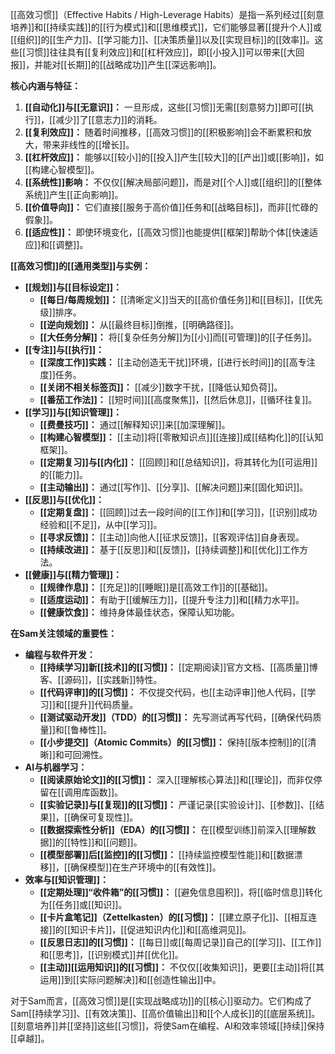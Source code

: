 [[高效习惯]]（Effective Habits / High-Leverage Habits）是指一系列经过[[刻意培养]]和[[持续实践]]的[[行为模式]]和[[思维模式]]，它们能够显著[[提升个人]]或[[组织]]的[[生产力]]、[[学习能力]]、[[决策质量]]以及[[实现目标]]的[[效率]]。这些[[习惯]]往往具有[[复利效应]]和[[杠杆效应]]，即[[小投入]]可以带来[[大回报]]，并能对[[长期]]的[[战略成功]]产生[[深远影响]]。

**核心内涵与特征：**

1.  **[[自动化]]与[[无意识]]：** 一旦形成，这些[[习惯]]无需[[刻意努力]]即可[[执行]]，[[减少]]了[[意志力]]的消耗。
2.  **[[复利效应]]：** 随着时间推移，[[高效习惯]]的[[积极影响]]会不断累积和放大，带来非线性的[[增长]]。
3.  **[[杠杆效应]]：** 能够以[[较小]]的[[投入]]产生[[较大]]的[[产出]]或[[影响]]，如[[构建心智模型]]。
4.  **[[系统性]]影响：** 不仅仅[[解决局部问题]]，而是对[[个人]]或[[组织]]的[[整体系统]]产生[[正向影响]]。
5.  **[[价值导向]]：** 它们直接[[服务于高价值]]任务和[[战略目标]]，而非[[忙碌的假象]]。
6.  **[[适应性]]：** 即使环境变化，[[高效习惯]]也能提供[[框架]]帮助个体[[快速适应]]和[[调整]]。

**[[高效习惯]]的[[通用类型]]与实例：**

*   **[[规划]]与[[目标设定]]：**
    *   **[[每日/每周规划]]：** [[清晰定义]]当天的[[高价值任务]]和[[目标]]，[[优先级]]排序。
    *   **[[逆向规划]]：** 从[[最终目标]]倒推，[[明确路径]]。
    *   **[[大任务分解]]：** 将[[复杂任务分解]]为[[小]]而[[可管理]]的[[子任务]]。
*   **[[专注]]与[[执行]]：**
    *   **[[深度工作]]实践：** [[主动创造无干扰]]环境，[[进行长时间]]的[[高专注度]]任务。
    *   **[[关闭不相关标签页]]：** [[减少]]数字干扰，[[降低认知负荷]]。
    *   **[[番茄工作法]]：** [[短时间]][[高度聚焦]]，[[然后休息]]，[[循环往复]]。
*   **[[学习]]与[[知识管理]]：**
    *   **[[费曼技巧]]：** 通过[[解释知识]]来[[加深理解]]。
    *   **[[构建心智模型]]：** [[主动]]将[[零散知识点]][[连接]]成[[结构化]]的[[认知框架]]。
    *   **[[定期复习]]与[[内化]]：** [[回顾]]和[[总结知识]]，将其转化为[[可运用]]的[[能力]]。
    *   **[[主动输出]]：** 通过[[写作]]、[[分享]]、[[解决问题]]来[[固化知识]]。
*   **[[反思]]与[[优化]]：**
    *   **[[定期复盘]]：** [[回顾]]过去一段时间的[[工作]]和[[学习]]，[[识别]]成功经验和[[不足]]，从中[[学习]]。
    *   **[[寻求反馈]]：** [[主动]]向他人[[征求反馈]]，[[客观评估]]自身表现。
    *   **[[持续改进]]：** 基于[[反思]]和[[反馈]]，[[持续调整]]和[[优化]]工作方法。
*   **[[健康]]与[[精力管理]]：**
    *   **[[规律作息]]：** [[充足]]的[[睡眠]]是[[高效工作]]的[[基础]]。
    *   **[[适度运动]]：** 有助于[[缓解压力]]，[[提升专注力]]和[[精力水平]]。
    *   **[[健康饮食]]：** 维持身体最佳状态，保障认知功能。

**在Sam关注领域的重要性：**

*   **编程与软件开发：**
    *   **[[持续学习]]新[[技术]]的[[习惯]]：** [[定期阅读]]官方文档、[[高质量]]博客、[[源码]]，[[实践新]]特性。
    *   **[[代码评审]]的[[习惯]]：** 不仅提交代码，也[[主动评审]]他人代码，[[学习]]和[[提升]]代码质量。
    *   **[[测试驱动开发]]（TDD）的[[习惯]]：** 先写测试再写代码，[[确保代码质量]]和[[鲁棒性]]。
    *   **[[小步提交]]（Atomic Commits）的[[习惯]]：** 保持[[版本控制]]的[[清晰]]和可回溯性。
*   **AI与机器学习：**
    *   **[[阅读原始论文]]的[[习惯]]：** 深入[[理解核心算法]]和[[理论]]，而非仅停留在[[调用库函数]]。
    *   **[[实验记录]]与[[复现]]的[[习惯]]：** 严谨记录[[实验设计]]、[[参数]]、[[结果]]，[[确保可复现性]]。
    *   **[[数据探索性分析]]（EDA）的[[习惯]]：** 在[[模型训练]]前深入[[理解数据]]的[[特性]]和[[问题]]。
    *   **[[模型部署]]后[[监控]]的[[习惯]]：** [[持续监控模型性能]]和[[数据漂移]]，[[确保模型]]在生产环境中的[[有效性]]。
*   **效率与[[知识管理]]：**
    *   **[[定期处理]]“收件箱”的[[习惯]]：** [[避免信息囤积]]，将[[临时信息]]转化为[[任务]]或[[知识]]。
    *   **[[卡片盒笔记]]（Zettelkasten）的[[习惯]]：** [[建立原子化]]、[[相互连接]]的[[知识卡片]]，[[促进知识内化]]和[[高维洞见]]。
    *   **[[反思日志]]的[[习惯]]：** [[每日]]或[[每周记录]]自己的[[学习]]、[[工作]]和[[思考]]，[[识别模式]]并[[优化]]。
    *   **[[主动]][[运用知识]]的[[习惯]]：** 不仅仅[[收集知识]]，更要[[主动]]将[[其运用]]到[[实际问题解决]]和[[创造性输出]]中。

对于Sam而言，[[高效习惯]]是[[实现战略成功]]的[[核心]]驱动力。它们构成了Sam[[持续学习]]、[[有效决策]]、[[高价值输出]]和[[个人成长]]的[[底层系统]]。[[刻意培养]]并[[坚持]]这些[[习惯]]，将使Sam在编程、AI和效率领域[[持续]]保持[[卓越]]。